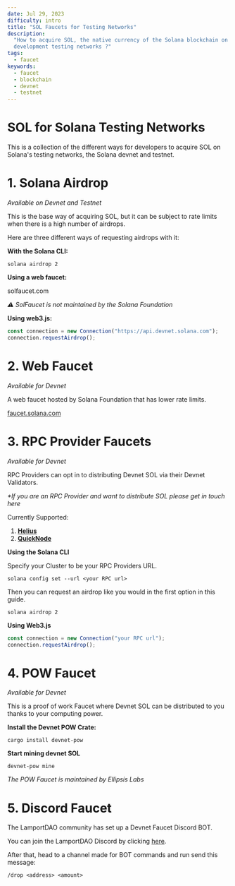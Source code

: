 ```yaml
---
date: Jul 29, 2023
difficulty: intro
title: "SOL Faucets for Testing Networks"
description:
  "How to acquire SOL, the native currency of the Solana blockchain on it's
  development testing networks ?"
tags:
  - faucet
keywords:
  - faucet
  - blockchain
  - devnet
  - testnet
---
```


# **SOL for Solana Testing Networks**

This is a collection of the different ways for developers to acquire SOL on
Solana's testing networks, the Solana devnet and testnet.

# 1. Solana Airdrop

_Available on Devnet and Testnet_

This is the base way of acquiring SOL, but it can be subject to rate limits when
there is a high number of airdrops.

Here are three different ways of requesting airdrops with it:

**With the Solana CLI:**

`solana airdrop 2`

**Using a web faucet:**

solfaucet.com

_⚠️ SolFaucet is not maintained by the Solana Foundation_

**Using web3.js:**

```js
const connection = new Connection("https://api.devnet.solana.com");
connection.requestAirdrop();
```

# 2. Web Faucet

_Available for Devnet_

A web faucet hosted by Solana Foundation that has lower rate limits.

[faucet.solana.com](https://faucet.solana.com)

# 3. RPC Provider Faucets

_Available for Devnet_

RPC Providers can opt in to distributing Devnet SOL via their Devnet Validators.

_\*If you are an RPC Provider and want to distribute SOL please get in touch
here_

Currently Supported:

1. **[Helius](https://www.helius.dev/)**
2. **[QuickNode](https://www.quicknode.com/chains/sol)**

**Using the Solana CLI**

Specify your Cluster to be your RPC Providers URL.

`solana config set --url <your RPC url>`

Then you can request an airdrop like you would in the first option in this
guide.

`solana airdrop 2`

**Using Web3.js**

```js
const connection = new Connection("your RPC url");
connection.requestAirdrop();
```

# 4. POW Faucet

_Available for Devnet_

This is a proof of work Faucet where Devnet SOL can be distributed to you thanks
to your computing power.

**Install the Devnet POW Crate:**

`cargo install devnet-pow`

**Start mining devnet SOL**

`devnet-pow mine`

_The POW Faucet is maintained by Ellipsis Labs_

# 5. Discord Faucet

The LamportDAO community has set up a Devnet Faucet Discord BOT.

You can join the LamportDAO Discord by clicking
[here](https://discord.gg/JBVrJgtFkq).

After that, head to a channel made for BOT commands and run send this message:

`/drop <address> <amount>`
